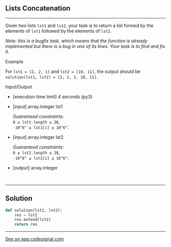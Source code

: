 ## Lists Concatenation
---

Given two lists `lst1` and `lst2`, your task is to return a list formed by the elements of `lst1` followed by the elements of `lst2`.

*Note: this is a bugfix task, which means that the function is already implemented but there is a bug in one of its lines. Your task is to find and fix it.*

Example

For `lst1 = [2, 2, 1]` and `lst2 = [10, 11]`, the output should be\
`solution(lst1, lst2) = [2, 2, 1, 10, 11]`.

Input/Output

-   [execution time limit] 4 seconds (py3)

-   [input] array.integer lst1

    *Guaranteed constraints:*\
    `0 ≤ lst1.length ≤ 20`,\
    `-10^6^ ≤ lst1[i] ≤ 10^6^`.

-   [input] array.integer lst2

    *Guaranteed constraints:*\
    `0 ≤ lst2.length ≤ 20`,\
    `-10^6^ ≤ lst2[i] ≤ 10^6^`.

-   [output] array.integer



<br>

---
## Solution

```python
def solution(lst1, lst2):
    res = lst1
    res.extend(lst2)
    return res

```
---
[See on app.codesignal.com](https://app.codesignal.com/arcade/python-arcade/lurking-in-lists/FumSx4KegrFbSRdQ4)